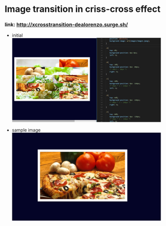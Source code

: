 # Image transition in criss-cross effect

### link: http://xcrosstransition-dealorenzo.surge.sh/

* initial 
![alt-text](images/first.png)

* sample image
![alt-text](images/sample.png)

